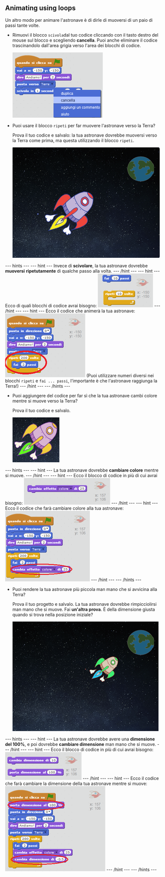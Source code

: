 ## Animating using loops

Un altro modo per animare l'astronave è di dirle di muoversi di un paio di passi tante volte.

+ Rimuovi il blocco `scivola`dal tuo codice cliccando con il tasto destro del mouse sul blocco e scegliendo **cancella**. Puoi anche eliminare il codice trascinandolo dall'area grigia verso l'area dei blocchi di codice.
    
    ![Cancellare il blocco scivola](images/space-delete-glide.png)

+ Puoi usare il blocco `ripeti` per far muovere l'astronave verso la Terra?
    
    Prova il tuo codice e salvalo: la tua astronave dovrebbe muoversi verso la Terra come prima, ma questa utilizzando il blocco `ripeti`.
    
    ![Testare l'animazione di un'astronave](images/space-animate-stage.png)

\--- hints \--- \--- hint \--- Invece di **scivolare**, la tua astronave dovrebbe **muoversi** **ripetutamente** di qualche passo alla volta. \--- /hint \--- \--- hint \--- Ecco di quali blocchi di codice avrai bisogno: ![Blocks for an animated spaceship](images/space-repeat-blocks.png) \--- /hint \--- \--- hint \--- Ecco il codice che animerà la tua astronave: ![Code for an animated spaceship](images/space-repeat-code.png) (Puoi utilizzare numeri diversi nei blocchi `ripeti` e `fai ... passi`, l'importante è che l'astronave raggiunga la Terra!) \--- /hint \--- \--- /hints \---

+ Puoi aggiungere del codice per far sì che la tua astronave cambi colore mentre si muove verso la Terra?
    
    Prova il tuo codice e salvalo.
    
    ![Testare un'astronave che cambia colore](images/space-colour-test.png)

\--- hints \--- \--- hint \--- La tua astronave dovrebbe **cambiare colore** mentre si muove. \--- /hint \--- \--- hint \--- Ecco il blocco di codice in più di cui avrai bisogno: ![Block for changing colour](images/space-colour-blocks.png) \--- /hint \--- \--- hint \--- Ecco il codice che farà cambiare colore alla tua astronave: ![Code for an animated spaceship](images/space-colour-code.png) \--- /hint \--- \--- /hints \---

+ Puoi rendere la tua astronave più piccola man mano che si avvicina alla Terra?
    
    Prova il tuo progetto e salvalo. La tua astronave dovrebbe rimpicciolirsi man mano che si muove. Fai **un'altra prova**. È della dimensione giusta quando si trova nella posizione iniziale?
    
    ![Testare un'astronave che si rimpicciolisce](images/space-size-test.png)

\--- hints \--- \--- hint \--- La tua astronave dovrebbe avere una **dimensione del 100%**, e poi dovrebbe **cambiare dimensione** man mano che si muove. \--- /hint \--- \--- hint \--- Ecco il blocco di codice in più di cui avrai bisogno: ![Blocks for changing size](images/space-size-blocks.png) \--- /hint \--- \--- hint \--- Ecco il codice che farà cambiare la dimensione della tua astronave mentre si muove: ![Code for changing size](images/space-size-code.png) \--- /hint \--- \--- /hints \---
